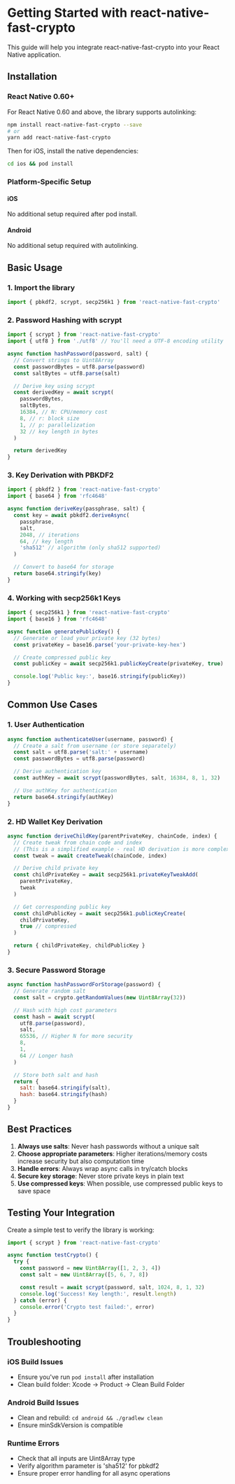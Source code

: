 # Getting Started with react-native-fast-crypto

This guide will help you integrate react-native-fast-crypto into your React Native application.

## Installation

### React Native 0.60+

For React Native 0.60 and above, the library supports autolinking:

```bash
npm install react-native-fast-crypto --save
# or
yarn add react-native-fast-crypto
```

Then for iOS, install the native dependencies:

```bash
cd ios && pod install
```

### Platform-Specific Setup

#### iOS

No additional setup required after pod install.

#### Android

No additional setup required with autolinking.

## Basic Usage

### 1. Import the library

```javascript
import { pbkdf2, scrypt, secp256k1 } from 'react-native-fast-crypto'
```

### 2. Password Hashing with scrypt

```javascript
import { scrypt } from 'react-native-fast-crypto'
import { utf8 } from './utf8' // You'll need a UTF-8 encoding utility

async function hashPassword(password, salt) {
  // Convert strings to Uint8Array
  const passwordBytes = utf8.parse(password)
  const saltBytes = utf8.parse(salt)

  // Derive key using scrypt
  const derivedKey = await scrypt(
    passwordBytes,
    saltBytes,
    16384, // N: CPU/memory cost
    8, // r: block size
    1, // p: parallelization
    32 // key length in bytes
  )

  return derivedKey
}
```

### 3. Key Derivation with PBKDF2

```javascript
import { pbkdf2 } from 'react-native-fast-crypto'
import { base64 } from 'rfc4648'

async function deriveKey(passphrase, salt) {
  const key = await pbkdf2.deriveAsync(
    passphrase,
    salt,
    2048, // iterations
    64, // key length
    'sha512' // algorithm (only sha512 supported)
  )

  // Convert to base64 for storage
  return base64.stringify(key)
}
```

### 4. Working with secp256k1 Keys

```javascript
import { secp256k1 } from 'react-native-fast-crypto'
import { base16 } from 'rfc4648'

async function generatePublicKey() {
  // Generate or load your private key (32 bytes)
  const privateKey = base16.parse('your-private-key-hex')

  // Create compressed public key
  const publicKey = await secp256k1.publicKeyCreate(privateKey, true)

  console.log('Public key:', base16.stringify(publicKey))
}
```

## Common Use Cases

### 1. User Authentication

```javascript
async function authenticateUser(username, password) {
  // Create a salt from username (or store separately)
  const salt = utf8.parse('salt:' + username)
  const passwordBytes = utf8.parse(password)

  // Derive authentication key
  const authKey = await scrypt(passwordBytes, salt, 16384, 8, 1, 32)

  // Use authKey for authentication
  return base64.stringify(authKey)
}
```

### 2. HD Wallet Key Derivation

```javascript
async function deriveChildKey(parentPrivateKey, chainCode, index) {
  // Create tweak from chain code and index
  // (This is a simplified example - real HD derivation is more complex)
  const tweak = await createTweak(chainCode, index)

  // Derive child private key
  const childPrivateKey = await secp256k1.privateKeyTweakAdd(
    parentPrivateKey,
    tweak
  )

  // Get corresponding public key
  const childPublicKey = await secp256k1.publicKeyCreate(
    childPrivateKey,
    true // compressed
  )

  return { childPrivateKey, childPublicKey }
}
```

### 3. Secure Password Storage

```javascript
async function hashPasswordForStorage(password) {
  // Generate random salt
  const salt = crypto.getRandomValues(new Uint8Array(32))

  // Hash with high cost parameters
  const hash = await scrypt(
    utf8.parse(password),
    salt,
    65536, // Higher N for more security
    8,
    1,
    64 // Longer hash
  )

  // Store both salt and hash
  return {
    salt: base64.stringify(salt),
    hash: base64.stringify(hash)
  }
}
```

## Best Practices

1. **Always use salts**: Never hash passwords without a unique salt
2. **Choose appropriate parameters**: Higher iterations/memory costs increase security but also computation time
3. **Handle errors**: Always wrap async calls in try/catch blocks
4. **Secure key storage**: Never store private keys in plain text
5. **Use compressed keys**: When possible, use compressed public keys to save space

## Testing Your Integration

Create a simple test to verify the library is working:

```javascript
import { scrypt } from 'react-native-fast-crypto'

async function testCrypto() {
  try {
    const password = new Uint8Array([1, 2, 3, 4])
    const salt = new Uint8Array([5, 6, 7, 8])

    const result = await scrypt(password, salt, 1024, 8, 1, 32)
    console.log('Success! Key length:', result.length)
  } catch (error) {
    console.error('Crypto test failed:', error)
  }
}
```

## Troubleshooting

### iOS Build Issues

- Ensure you've run `pod install` after installation
- Clean build folder: Xcode → Product → Clean Build Folder

### Android Build Issues

- Clean and rebuild: `cd android && ./gradlew clean`
- Ensure minSdkVersion is compatible

### Runtime Errors

- Check that all inputs are Uint8Array type
- Verify algorithm parameter is 'sha512' for pbkdf2
- Ensure proper error handling for all async operations
